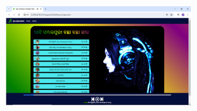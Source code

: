 # ![SwarSaregama Desktop music player - Swar Sareama](https://github.com/Dwiti-Maharana/Project1-Web-Music-player/blob/main/SS%20Music/DesktopPlayer.png) 



